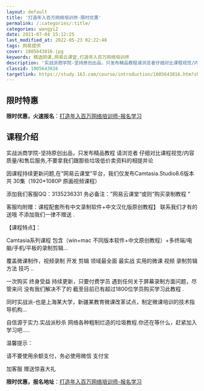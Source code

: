 ```yaml
---
layout: default
title: '打造年入百万网络培训师-限时优惠'
permalink: /:categories/:title/
categories: wangyi2
date: 2021-07-04 15:12:25
last_modified_at: 2022-05-23 02:22:48
tags: 网易提供
cover: 1005643016.jpg
keywords: 精选网课,网易云课堂,打造年入百万网络培训师
description: '实战派商学院-坚持原创出品，只发布精品教程请浏览者仔细对比课程视觉/内容质量/和售后服务,不要拿我们跟那些垃圾低价卖资料'
classid: 1005643016
targetlink: https://study.163.com/course/introduction/1005643016.htm?share=1&shareId=1025206652&utm_campaign=share&utm_medium=iphoneShare&utm_source=&utm_u=1025206652
---
```


## 限时特惠

**限时优惠，火速报名**：[打造年入百万网络培训师-报名学习](https://study.163.com/course/introduction/1005643016.htm?share=1&shareId=1025206652&utm_campaign=share&utm_medium=iphoneShare&utm_source=&utm_u=1025206652)

## 课程介绍

实战派商学院-坚持原创出品，只发布精品教程   请浏览者 仔细对比课程视觉/内容质量/和售后服务,不要拿我们跟那些垃圾低价卖资料的相提并论

因课程持续更新问题,在“网易云课堂”平台，我们仅发布Camtasia.Studio8.6版本共 30集（1920*1080P 原画视频课程） 

添加我们客服QQ：3135236331 务必备注：”网易云课堂“或则“购买录制教程 ” 

客服均附赠：课程配套所有中文录制软件+中文汉化版原创教程】 联系我们才有的送哦  不添加我们一律不赠送 .

【课程特点】：

Camtasia系列课程 包含（win+mac 不同版本软件+中文原创教程）+多终端/电脑/手机/平板的录制剪辑...

覆盖微课制作，视频录制 开发 剪辑 领域最全面 最实战 实用的微课 视频 录制剪辑 方法 技巧 ..

一次购买  终身受益  持续更新，只要付费学员 遇到任何关于屏幕录制方面问题，尽管来问 没有我们解决不了的 截至目前已有超过1800位学员购买学习此教程 .

同时实战派-也是上海某大学，新疆某教育微课改革试点，制定微课培训的技术指导机构...

自信源于实力.实战派秒杀 网络各种粗制烂造的垃圾教程.你还在等什么，赶紧加入学习吧.....

温馨提示： 

请不要使用余额支付，务必使用微信 支付宝

加客服  赠送惊喜大礼

**限时优惠，报名地址**：[打造年入百万网络培训师-报名学习](https://study.163.com/course/introduction/1005643016.htm?share=1&shareId=1025206652&utm_campaign=share&utm_medium=iphoneShare&utm_source=&utm_u=1025206652)

